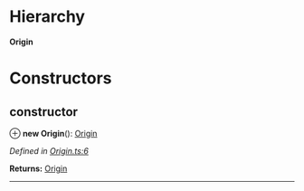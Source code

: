 

# Hierarchy

**Origin**

# Constructors

<a id="constructor"></a>

##  constructor

⊕ **new Origin**(): [Origin](_origin_.origin.md)

*Defined in [Origin.ts:6](https://github.com/polkadot-js/api/blob/62d4e5f/packages/types/src/Origin.ts#L6)*

**Returns:** [Origin](_origin_.origin.md)

___

